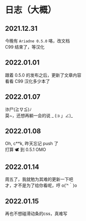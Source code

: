 # 日志（大概）

[^_^]: 其实，真实想法都在注释里

## 2021.12.31

今晚有 `Ariadne 0.5.0` 咯，改文档  
C99 结束了，等汉化

## 2022.01.01

[>_<]: 自己的知识不足以写关于[消息匹配](7_setu_tag)的文档了  
跟着 0.5.0 的发布之后，更新了文章内容  
看看 C99 汉化多少本了

## 2022.01.07

诈尸(≧∇≦)ﾉ  
莫~，还想再躺一会的说 \_ (:з 」∠)\_

## 2022.01.08

Oh, c**k, 昨天忘记 push 了  
打算 :dove: 到 0.5.1 OMO

## 2022.01.14

周五了，我就勉为其难的更新一下吧  
才，才不是为了给你看呢，哼 o(′^｀)o

## 2022.01.15

再也不想碰滑动条的css，真难写
